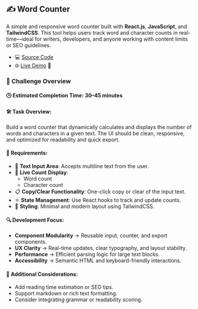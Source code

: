 ## ✍️ Word Counter

A simple and responsive word counter built with **React.js**, **JavaScript**, and **TailwindCSS**. This tool helps users track word and character counts in real-time—ideal for writers, developers, and anyone working with content limits or SEO guidelines.

- 💻 [Source Code](/src/features/word-counter)
- 🌐 [Live Demo](https://devfoundry.netlify.app/word-counter) 📝

### 🎯 Challenge Overview

#### 🕒 Estimated Completion Time: 30–45 minutes

#### 🛠️ Task Overview:

Build a word counter that dynamically calculates and displays the number of words and characters in a given text. The UI should be clean, responsive, and optimized for readability and quick export.

#### 📌 Requirements:

- 🧾 **Text Input Area**: Accepts multiline text from the user.
- 🔢 **Live Count Display**:
  - Word count
  - Character count
- 📋 **Copy/Clear Functionality**: One-click copy or clear of the input text.
- ⚛️ **State Management**: Use React hooks to track and update counts.
- 🎨 **Styling**: Minimal and modern layout using TailwindCSS.

#### 🔍 Development Focus:

- **Component Modularity** → Reusable input, counter, and export components.
- **UX Clarity** → Real-time updates, clear typography, and layout stability.
- **Performance** → Efficient parsing logic for large text blocks.
- **Accessibility** → Semantic HTML and keyboard-friendly interactions.

#### 🌟 Additional Considerations:

- Add reading time estimation or SEO tips.
- Support markdown or rich text formatting.
- Consider integrating grammar or readability scoring.
